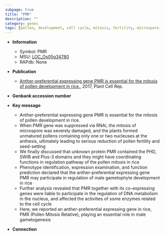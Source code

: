 ```yaml
---
subpage: true
title: "PMR"
description: ""
category: genes
tags: [pollen, development, cell cycle, mitosis, fertility, microspore, pollen development]
---
```


* **Information**  
    + Symbol: PMR  
    + MSU: [LOC_Os05g34780](http://rice.plantbiology.msu.edu/cgi-bin/ORF_infopage.cgi?orf=LOC_Os05g34780)  
    + RAPdb: None  

* **Publication**  
    + [Anther-preferential expressing gene PMR is essential for the mitosis of pollen development in rice.](http://www.ncbi.nlm.nih.gov/pubmed?term=Anther-preferential+expressing+gene+PMR+is+essential+for+the+mitosis+of+pollen+development+in+rice.%5BTitle%5D), 2017, Plant Cell Rep.

* **Genbank accession number**  

* **Key message**  
    + Anther-preferential expressing gene PMR is essential for the mitosis of pollen development in rice.
    + When PMR gene was suppressed via RNAi, the mitosis of microspore was severely damaged, and the plants formed unmatured pollens containing only one or two nucleuses at the anthesis, ultimately leading to serious reduction of pollen fertility and seed-setting
    + We finally discussed that unknown protein PMR contained the PHD, SWIB and Plus-3 domains and they might have coordinating functions in regulation pathway of the pollen mitosis in rice
    + Phenotype identification, expression examination, and function prediction declared that the anther-preferential expressing gene PMR may participate in regulation of male gametophyte development in rice
    + Further analysis revealed that PMR together with its co-expressing genes were liable to participate in the regulation of DNA metabolism in the nucleus, and affected the activities of some enzymes related to the cell cycle
    + Here, we reported an anther-preferential expressing gene in rice, PMR (Pollen Mitosis Relative), playing an essential role in male gametogenesis

* **Connection**  



